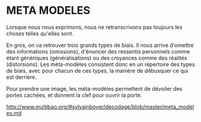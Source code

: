 # META MODELES

Lorsque nous nous exprimons, nous ne retranscrivons pas toujours les choses telles qu'elles sont.

En gros, on va retrouver trois grands types de biais. Il nous arrive d'omettre des informations (omissions), d'énoncer des ressentis personnels comme étant génériques (généralisations) ou des croyances comme des réalités (distorsions). Les méta-modèles consistent donc en un répertoire des types de biais, avec pour chacun de ces types, la manière de débusquer ce qui est derrière.

Pour prendre une image, les méta-modèles permettent de dévoiler des portes cachées, et donnent la clef pour ouvrir la porte.

http://www.multibao.org/#sylvainboyer/decodage/blob/master/meta_modeles.md

